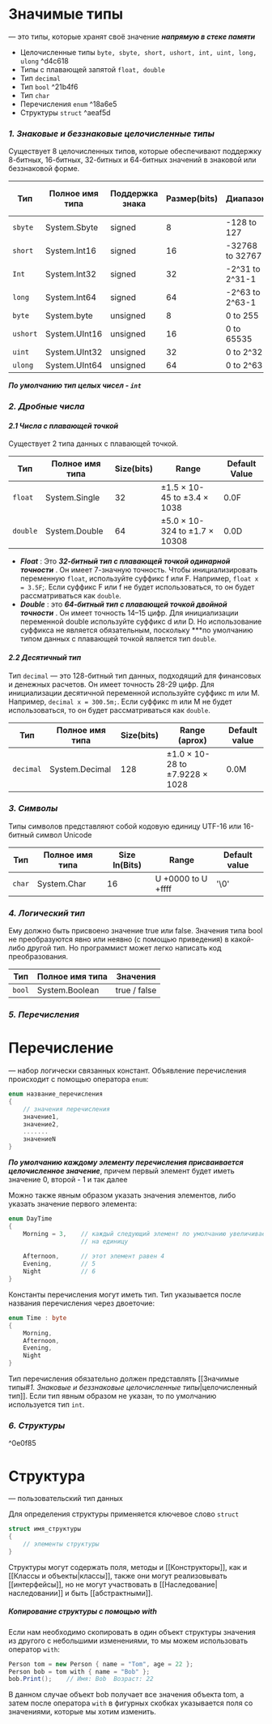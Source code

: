 # **Значимые типы** 
— это типы, которые хранят своё значение ***напрямую в стеке памяти***

- Целочисленные типы `byte, sbyte, short, ushort, int, uint, long, ulong` ^d4c618
- Типы с плавающей запятой `float, double`
- Тип `decimal`
- Тип `bool` ^21b4f6
- Тип `char`
- Перечисления `enum` ^18a6e5
- Структуры `struct` ^aeaf5d

### *1. Знаковые и беззнаковые целочисленные типы*

Существует 8 целочисленных типов, которые обеспечивают поддержку 8-битных, 16-битных, 32-битных и 64-битных значений в знаковой или беззнаковой форме.

| Тип      | Полное имя типа | Поддержка знака | Размер(bits) | Диапазон        | Значение по умолчанию |
| -------- | --------------- | --------------- | ------------ | --------------- | --------------------- |
| `sbyte`  | System.Sbyte    | signed          | 8            | -128 to 127     | 0                     |
| `short`  | System.Int16    | signed          | 16           | -32768 to 32767 | 0                     |
| `Int`    | System.Int32    | signed          | 32           | -2^31 to 2^31-1 | 0                     |
| `long`   | System.Int64    | signed          | 64           | -2^63 to 2^63-1 | 0L                    |
| `byte`   | System.byte     | unsigned        | 8            | 0 to 255        | 0                     |
| `ushort` | System.UInt16   | unsigned        | 16           | 0 to 65535      | 0                     |
| `uint`   | System.UInt32   | unsigned        | 32           | 0 to 2^32       | 0                     |
| `ulong`  | System.UInt64   | unsigned        | 64           | 0 to 2^63       | 0                     |

***По умолчанию тип целых чисел - `int`***

### *2. Дробные числа* 

#### *2.1 Числа с плавающей точкой*

Существует 2 типа данных с плавающей точкой.

| Тип      | Полное имя типа | Size(bits) | Range                         | Default Value |
| -------- | --------------- | ---------- | ----------------------------- | ------------- |
| `float`  | System.Single   | 32         | ±1.5 × 10-45 to ±3.4 × 1038   | 0.0F          |
| `double` | System.Double   | 64         | ±5.0 × 10-324 to ±1.7 × 10308 | 0.0D          |
- ***Float*** : Это ***32-битный тип с плавающей точкой одинарной точности*** . Он имеет 7-значную точность. Чтобы инициализировать переменную `float`, используйте суффикс f или F. Например, `float x = 3.5F`;. Если суффикс F или f не будет использоваться, то он будет рассматриваться как `double`.
- ***Double*** : это ***64-битный тип с плавающей точкой двойной точности*** . Он имеет точность 14–15 цифр. Для инициализации переменной double используйте суффикс d или D. Но использование суффикса не является обязательным, поскольку ***по умолчанию типом данных с плавающей точкой является тип `double`.

#### *2.2 Десятичный тип*

Тип `decimal` — это 128-битный тип данных, подходящий для финансовых и денежных расчетов. Он имеет точность 28-29 цифр. Для инициализации десятичной переменной используйте суффикс m или M. Например, `decimal x = 300.5m;`. Если суффикс m или M не будет использоваться, то он будет рассматриваться как `double`.

| Тип       | Полное имя типа | Size(bits) | Range (aprox)                  | Default value |
| --------- | --------------- | ---------- | ------------------------------ | ------------- |
| `decimal` | System.Decimal  | 128        | ±1.0 × 10-28 to ±7.9228 × 1028 | 0.0M          |

### *3. Символы*

Типы символов представляют собой кодовую единицу UTF-16 или 16-битный символ Unicode

| Тип    | Полное имя типа | Size In(Bits) | Range              | Default value |
| ------ | --------------- | ------------- | ------------------ | ------------- |
| `char` | System.Char     | 16            | U +0000 to U +ffff | '\0'          |

### *4. Логический тип*

Ему должно быть присвоено значение true или false. Значения типа bool не преобразуются явно или неявно (с помощью приведения) в какой-либо другой тип. Но программист может легко написать код преобразования.

| Тип    | Полное имя типа | Значения     |
| ------ | --------------- | ------------ |
| `bool` | System.Boolean  | true / false |

### *5.* *Перечисления*

# **Перечисление** 
— набор логически связанных констант.
Объявление перечисления происходит с помощью оператора `enum`:

```cs
enum название_перечисления
{
    // значения перечисления
    значение1,
    значение2,
    .......
    значениеN
}
```

***По умолчанию каждому элементу перечисления присваивается целочисленное значение***, причем первый элемент будет иметь значение 0, второй - 1 и так далее

Можно также явным образом указать значения элементов, либо указать значение первого элемента:

```cs
enum DayTime
{
    Morning = 3,    // каждый следующий элемент по умолчанию увеличивается
                    // на единицу
                    
    Afternoon,      // этот элемент равен 4
    Evening,        // 5
    Night           // 6
}
```


Константы перечисления могут иметь тип. Тип указывается после названия перечисления через двоеточие:

```cs
enum Time : byte
{
    Morning,
    Afternoon,
    Evening,
    Night
}
```

Тип перечисления обязательно должен представлять [[Значимые типы#*1. Знаковые и беззнаковые целочисленные типы*|целочисленный тип]]. Если тип явным образом не указан, то по умолчанию используется тип `int`.


### *6.* *Структуры*

^0e0f85

# **Структура**
— пользовательский тип данных

Для определения структуры применяется ключевое слово `struct`

```cs
struct имя_структуры
{
    // элементы структуры
}
```

Структуры могут содержать поля, методы и [[Конструкторы]], как и [[Классы и объекты|классы]], также они могут реализовывать [[интерфейсы]], но не могут участвовать в [[Наследование|наследовании]] и быть [[абстрактными]].

##### *Копирование структуры с помощью with*

Если нам необходимо скопировать в один объект структуры значения из другого с небольшими изменениями, то мы можем использовать оператор `with`:

```cs
Person tom = new Person { name = "Tom", age = 22 };
Person bob = tom with { name = "Bob" };
bob.Print();    // Имя: Bob  Возраст: 22
```

В данном случае объект bob получает все значения объекта tom, а затем после оператора `with` в фигурных скобках указывается поля со значениями, которые мы хотим изменить.
